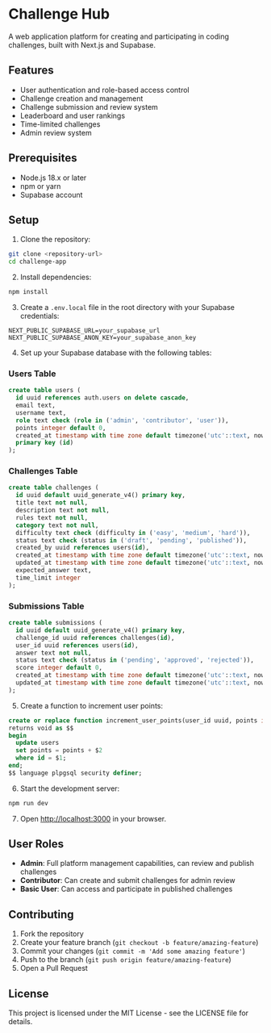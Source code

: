 # Challenge Hub

A web application platform for creating and participating in coding challenges, built with Next.js and Supabase.

## Features

- User authentication and role-based access control
- Challenge creation and management
- Challenge submission and review system
- Leaderboard and user rankings
- Time-limited challenges
- Admin review system

## Prerequisites

- Node.js 18.x or later
- npm or yarn
- Supabase account

## Setup

1. Clone the repository:

```bash
git clone <repository-url>
cd challenge-app
```

2. Install dependencies:

```bash
npm install
```

3. Create a `.env.local` file in the root directory with your Supabase credentials:

```env
NEXT_PUBLIC_SUPABASE_URL=your_supabase_url
NEXT_PUBLIC_SUPABASE_ANON_KEY=your_supabase_anon_key
```

4. Set up your Supabase database with the following tables:

### Users Table

```sql
create table users (
  id uuid references auth.users on delete cascade,
  email text,
  username text,
  role text check (role in ('admin', 'contributor', 'user')),
  points integer default 0,
  created_at timestamp with time zone default timezone('utc'::text, now()),
  primary key (id)
);
```

### Challenges Table

```sql
create table challenges (
  id uuid default uuid_generate_v4() primary key,
  title text not null,
  description text not null,
  rules text not null,
  category text not null,
  difficulty text check (difficulty in ('easy', 'medium', 'hard')),
  status text check (status in ('draft', 'pending', 'published')),
  created_by uuid references users(id),
  created_at timestamp with time zone default timezone('utc'::text, now()),
  updated_at timestamp with time zone default timezone('utc'::text, now()),
  expected_answer text,
  time_limit integer
);
```

### Submissions Table

```sql
create table submissions (
  id uuid default uuid_generate_v4() primary key,
  challenge_id uuid references challenges(id),
  user_id uuid references users(id),
  answer text not null,
  status text check (status in ('pending', 'approved', 'rejected')),
  score integer default 0,
  created_at timestamp with time zone default timezone('utc'::text, now()),
  updated_at timestamp with time zone default timezone('utc'::text, now())
);
```

5. Create a function to increment user points:

```sql
create or replace function increment_user_points(user_id uuid, points integer)
returns void as $$
begin
  update users
  set points = points + $2
  where id = $1;
end;
$$ language plpgsql security definer;
```

6. Start the development server:

```bash
npm run dev
```

7. Open [http://localhost:3000](http://localhost:3000) in your browser.

## User Roles

- **Admin**: Full platform management capabilities, can review and publish challenges
- **Contributor**: Can create and submit challenges for admin review
- **Basic User**: Can access and participate in published challenges

## Contributing

1. Fork the repository
2. Create your feature branch (`git checkout -b feature/amazing-feature`)
3. Commit your changes (`git commit -m 'Add some amazing feature'`)
4. Push to the branch (`git push origin feature/amazing-feature`)
5. Open a Pull Request

## License

This project is licensed under the MIT License - see the LICENSE file for details.
